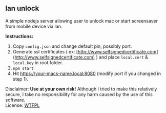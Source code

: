 ## lan unlock

A simple nodejs server allowing user to unlock mac or start screensaver from mobile device via lan.

**Instructions:**

1. Copy `config.json` and change default pin, possibly port.
2. Generate ssl certificates ( ex: [http://www.selfsignedcertificate.com](http://www.selfsignedcertificate.com) ) and place `local.cert` & `local.key` in root folder.
3. `npm start`
4. Hit https://your-macs-name.local:8080 (modify port if you changed in step 1).


Disclaimer: **Use at your own risk!** Although I tried to make this relatively secure, I take no responsibility for any harm caused by the use of this software.  
License: [WTFPL](http://www.wtfpl.net/)